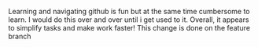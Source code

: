 Learning and navigating github is fun but at the same time cumbersome to learn. I would do this over and over until i get used to it.
 Overall, it appears to simplify tasks and make work faster!
 This change is done on the feature branch